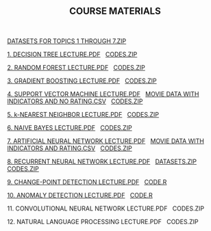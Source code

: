 <html>
  
  <center><h2>COURSE MATERIALS</h2></center>
  <br>
  <p><a href="DATASETS_TOPICS1-7.zip">DATASETS FOR TOPICS 1 THROUGH 7.ZIP</a></p>
  <p><a href="1. Decision Tree.pdf">1. DECISION TREE LECTURE.PDF</a>&nbsp;&nbsp;&nbsp;<a href="DECISION_TREE_CODES.zip">CODES.ZIP</a></p>
  <p><a href="2. Random Forest.pdf">2. RANDOM FOREST LECTURE.PDF</a>&nbsp;&nbsp;&nbsp;<a href="RANDOM_FOREST_CODES.zip">CODES.ZIP</a></p>
    <p><a href="3. Gradient Boosting.pdf">3. GRADIENT BOOSTING LECTURE.PDF</a>&nbsp;&nbsp;&nbsp;<a href="GRADIENT_BOOSTING_CODES.zip">CODES.ZIP</a></p>
      <p><a href="4. Support Vector Machine.pdf">4. SUPPORT VECTOR MACHINE LECTURE.PDF</a>&nbsp;&nbsp;&nbsp;<a href="movie_data_ind_without_rating.csv">MOVIE DATA WITH INDICATORS AND NO RATING.CSV</a>&nbsp;&nbsp;&nbsp;<a href="SVM_CODES.zip">CODES.ZIP</a></p>
        <p><a href="5. k-Nearest Neighbor.pdf">5. k-NEAREST NEIGHBOR LECTURE.PDF</a>&nbsp;&nbsp;&nbsp;<a href="kNN_CODES.zip">CODES.ZIP</a></p>
          <p> <a href="6. Naive Bayes.pdf">6. NAIVE BAYES LECTURE.PDF</a>&nbsp;&nbsp;&nbsp;<a href="NAIVE_BAYES_CODES.zip">CODES.ZIP</a></p>
            <p><a href="7. Artificial Neural Network.pdf">7. ARTIFICIAL NEURAL NETWORK LECTURE.PDF</a>&nbsp;&nbsp;&nbsp;<a href="movie_data_ind_with_rating.csv">MOVIE DATA WITH INDICATORS AND RATING.CSV</a>&nbsp;&nbsp;&nbsp;<a href="ANN_CODES.zip">CODES.ZIP</a></p>
            <p><a href="8. Recurrent Neural Network.pdf">8. RECURRENT NEURAL NETWORK LECTURE.PDF</a>&nbsp;&nbsp;&nbsp;<a href="RNN_DATASETS.zip">DATASETS.ZIP</a>&nbsp;&nbsp;&nbsp;
              <a href="RNN_CODES.zip">CODES.ZIP</a></p>
            <p><a href="9. Change-Point Detection.pdf">9. CHANGE-POINT DETECTION LECTURE.PDF</a>&nbsp;&nbsp;&nbsp;<a href="ChangePointDetection.R">CODE.R</a></p>
            <p><a href="10. Anomaly Detection.pdf">10. ANOMALY DETECTION LECTURE.PDF</a>&nbsp;&nbsp;&nbsp;<a href="AnomalyDetection.R">CODE.R</a></p>
            <p>11. CONVOLUTIONAL NEURAL NETWORK LECTURE.PDF&nbsp;&nbsp;&nbsp;CODES.ZIP</p>
      <p>12. NATURAL LANGUAGE PROCESSING LECTURE.PDF&nbsp;&nbsp;&nbsp;CODES.ZIP</p>
 </html>
